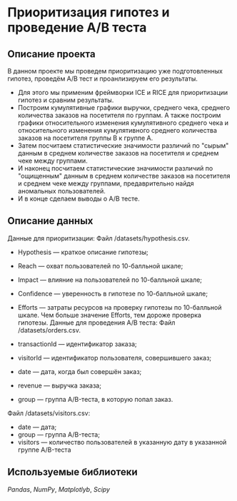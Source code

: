 # Приоритизация гипотез и проведение А/В теста


## Описание проекта
В данном проекте мы проведем приоритизацию уже подготовленных гипотез, проведём А/В тест и проанлизируем его результаты.
- Для этого мы применим фреймворки ICE и RICE для приоритизации гипотез и сравним результаты.
- Построим кумулятивные графики выручки, среднего чека, среднего количества заказов на посетителя по группам. А также построим графики относительного изменения кумулятивного среднего чека и относительного изменения кумулятивного среднего количества заказов на посетителя группы В к группе А.
- Затем посчитаем статистические значимости различий по "сырым" данным в среднем количестве заказов на посетителя и среднем чеке между группами.
- И наконец посчитаем статистические значимости различий по "ощищенным" данным в среднем количестве заказов на посетителя и среднем чеке между группами, предаврительно найдя аномальных пользователей.
- И в конце сделаем выводы о А/В тесте.
## Описание данных
Данные для приоритизации: Файл /datasets/hypothesis.csv.

- Hypothesis — краткое описание гипотезы;
- Reach — охват пользователей по 10-балльной шкале;
- Impact — влияние на пользователей по 10-балльной шкале;
- Confidence — уверенность в гипотезе по 10-балльной шкале;
- Efforts — затраты ресурсов на проверку гипотезы по 10-балльной шкале. Чем больше значение Efforts, тем дороже проверка гипотезы.
Данные для проведения А/В теста: Файл /datasets/orders.csv.

- transactionId — идентификатор заказа;
- visitorId — идентификатор пользователя, совершившего заказ;
- date — дата, когда был совершён заказ;
- revenue — выручка заказа;
- group — группа A/B-теста, в которую попал заказ.

Файл /datasets/visitors.csv:
- date — дата;
- group — группа A/B-теста;
- visitors — количество пользователей в указанную дату в указанной группе A/B-теста
## Используемые библиотеки
*Pandas*, *NumPy*, *Matplotlyb*, *Scipy*
